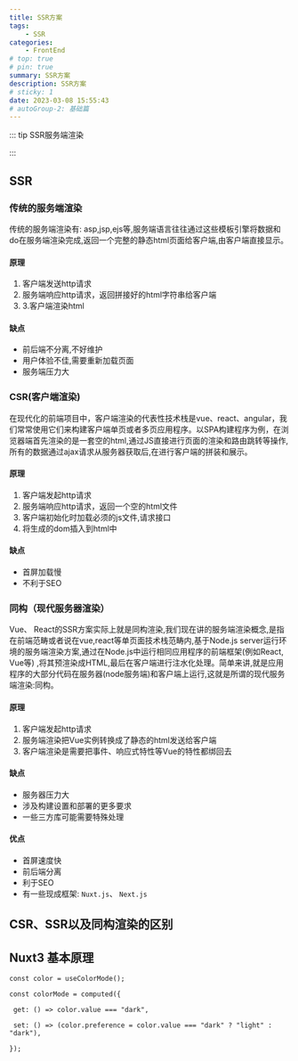 ```yaml
---
title: SSR方案
tags: 
    - SSR
categories: 
    - FrontEnd
# top: true
# pin: true
summary: SSR方案
description: SSR方案
# sticky: 1
date: 2023-03-08 15:55:43
# autoGroup-2: 基础篇
---
```


::: tip SSR服务端渲染

:::

<!-- more -->

## SSR

### 传统的服务端渲染

传统的服务端渲染有: asp,jsp,ejs等,服务端语言往往通过这些模板引擎将数据和do在服务端渲染完成,返回一个完整的静态html页面给客户端,由客户端直接显示。

#### 原理

1. 客户端发送http请求
2. 服务端响应http请求，返回拼接好的html字符串给客户端
3. 3.客户端渲染html

#### 缺点

- 前后端不分离,不好维护
- 用户体验不佳,需要重新加载页面
- 服务端压力大

### CSR(客户端渲染)

在现代化的前端项目中，客户端渲染的代表性技术栈是vue、react、angular，我们常常使用它们来构建客户端单页或者多页应用程序。以SPA构建程序为例，在浏览器端首先渲染的是一套空的html,通过JS直接进行页面的渲染和路由跳转等操作,所有的数据通过ajax请求从服务器获取后,在进行客户端的拼装和展示。

#### 原理

1. 客户端发起http请求
2. 服务端响应http请求，返回一个空的html文件
3. 客户端初始化时加载必须的js文件,请求接口
4. 将生成的dom插入到html中

#### 缺点

- 首屏加载慢
- 不利于SEO

### 同构（现代服务器渲染）

Vue、 React的SSR方案实际上就是同构渲染,我们现在讲的服务端渲染概念,是指在前端范畴或者说在vue,react等单页面技术栈范畴内,基于Node.js server运行环境的服务端渲染方案,通过在Node.js中运行相同应用程序的前端框架(例如React, Vue等) ,将其预渲染成HTML,最后在客户端进行注水化处理。简单来讲,就是应用程序的大部分代码在服务器(node服务端)和客户端上运行,这就是所谓的现代服务端渲染:同构。

#### 原理

1. 客户端发起http请求
2. 服务端渲染把Vue实例转换成了静态的html发送给客户端
3. 客户端渲染是需要把事件、响应式特性等Vue的特性都绑回去

#### 缺点

- 服务器压力大
- 涉及构建设置和部署的更多要求
- 一些三方库可能需要特殊处理

#### 优点

- 首屏速度快
- 前后端分离
- 利于SEO
- 有一些现成框架: `Nuxt.js`、 `Next.js`


## CSR、SSR以及同构渲染的区别



## Nuxt3 基本原理



```
const color = useColorMode();

const colorMode = computed({

 get: () => color.value === "dark",

 set: () => (color.preference = color.value === "dark" ? "light" : "dark"),

});
```

